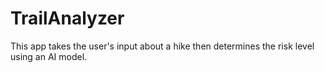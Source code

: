 # TrailAnalyzer
This app takes the user's input about a hike then determines the risk level using an AI model.
